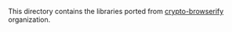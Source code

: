 This directory contains the libraries ported from
[crypto-browserify](https://github.com/crypto-browserify) organization.
